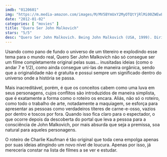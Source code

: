 ```yaml
---
imdb: "0120601"
img: "https://m.media-amazon.com/images/M/MV5BYmUxY2MyOTQtYjRlMi00ZWEwLTkzODctZDMxNDcyNTFhYjNjXkEyXkFqcGdeQXVyNDk3NzU2MTQ@._V1_SY150_CR2,0,101,150_.jpg"
date: "2012-01-02"
categories: [ "movies" ]
title: "Quero Ser John Malkovich"
stars: "5/5"
desc: "Quero Ser John Malkovich. Being John Malkovich (USA, 1999). Dirigido por Spike Jonze. Escrito por Charlie Kaufman. Com John Cusack, Cameron Diaz, Ned Bellamy, Eric Weinstein, Madison Lanc, Octavia Spencer, Mary Kay Place, Orson Bean, Catherine Keener."
---
```

Usando como pano de fundo o universo de um titereiro e explodindo esse tema para o mundo real, Quero Ser John Malkovich não só consegue ser um filme completamente original pelas suas... inusitadas ideias (como o andar 7 e 1/2), como ainda consegue uni-las de maneira orgânica, sendo que a originalidade não é gratuita e possui sempre um significado dentro do universo onde a história se passa.

Mais inacreditável, porém, é que os conceitos cabem como uma luva em seus personagens, cujos conflitos são introduzidos de maneira simplista, que é exatamente a forma como o roteiro os encara. Aliás, não só o roteiro, como todo o trabalho de arte, notadamente a maquiagem, se esforça para apresentar as pessoas como verdadeiros títeres de carne-e-osso, vazios por dentro e toscos por fora. Quando isso fica claro para o espectador, o que ocorre depois da descoberta do portal que leva a pessoa para a consciência de John Malkovich, por mais absurda que seja a premissa, soa natural para aqueles personagens.

O roteiro de Charlie Kaufman é tão original que toda cena empolga apenas por suas ideias atingindo um novo nível de loucura. Apenas por isso, já mereceria constar na lista de filmes a se ver e estudar.
